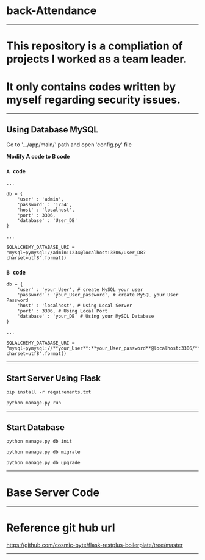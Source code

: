 # back-Attendance

---

# This repository is a compliation of projects I worked as a team leader.


#  It only contains codes written by myself regarding security issues.

---

## Using Database MySQL

Go to '.../app/main/' path and open 'config.py' file

**Modify A code to B code**

### `A code`

    ...
    
    db = {
	    'user' : 'admin',
	    'password' : '1234',
	    'host' : 'localhost',
	    'port' : 3306,
	    'database' : 'User_DB'
    }
    
    ...
    
    SQLALCHEMY_DATABASE_URI = "mysql+pymysql://admin:1234@localhost:3306/User_DB?charset=utf8".format()

 

### `B code`

    db = {
	    'user' : 'your_User', # create MySQL your user
	    'password' : 'your_User_password', # create MySQL your User Password
	    'host' : 'localhost', # Using Local Server
	    'port' : 3306, # Using Local Port
	    'database' : 'your_DB' # Using your MySQL Database
    }
    
    ...
    
    SQLALCHEMY_DATABASE_URI = "mysql+pymysql://**your_User**:**your_User_password**@localhost:3306/**your_DB**?charset=utf8".format()

---

## Start Server Using Flask

    pip install -r requirements.txt
    
    python manage.py run

---

## Start Database

    python manage.py db init
    
    python manage.py db migrate
    
    python manage.py db upgrade

---

# Base Server Code

---

# Reference git hub url

https://github.com/cosmic-byte/flask-restplus-boilerplate/tree/master

---

